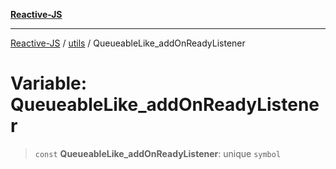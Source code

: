 [**Reactive-JS**](../../README.md)

***

[Reactive-JS](../../README.md) / [utils](../README.md) / QueueableLike\_addOnReadyListener

# Variable: QueueableLike\_addOnReadyListener

> `const` **QueueableLike\_addOnReadyListener**: unique `symbol`
